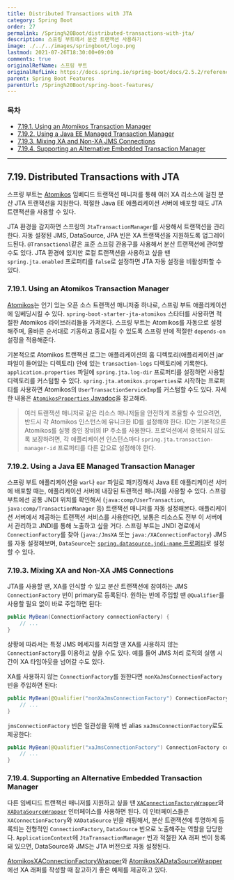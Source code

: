 ```yaml
---
title: Distributed Transactions with JTA
category: Spring Boot
order: 27
permalink: /Spring%20Boot/distributed-transactions-with-jta/
description: 스프링 부트에서 분산 트랜잭션 사용하기
image: ./../../images/springboot/logo.png
lastmod: 2021-07-26T18:30:00+09:00
comments: true
originalRefName: 스프링 부트
originalRefLink: https://docs.spring.io/spring-boot/docs/2.5.2/reference/htmlsingle/#features.jta
parent: Spring Boot Features
parentUrl: /Spring%20Boot/spring-boot-features/
---
```


### 목차

- [7.19.1. Using an Atomikos Transaction Manager](#7191-using-an-atomikos-transaction-manager)
- [7.19.2. Using a Java EE Managed Transaction Manager](#7192-using-a-java-ee-managed-transaction-manager)
- [7.19.3. Mixing XA and Non-XA JMS Connections](#7193-mixing-xa-and-non-xa-jms-connections)
- [7.19.4. Supporting an Alternative Embedded Transaction Manager](#7194-supporting-an-alternative-embedded-transaction-manager)

---

## 7.19. Distributed Transactions with JTA

스프링 부트는 [Atomikos](https://www.atomikos.com/) 임베디드 트랜잭션 매니저를 통해 여러 XA 리소스에 걸친 분산 JTA 트랜잭션을 지원한다. 적절한 Java EE 애플리케이션 서버에 배포할 때도 JTA 트랜잭션을 사용할 수 있다.

JTA 환경을 감지하면 스프링의 `JtaTransactionManager`를 사용해서 트랜잭션을 관리한다. 자동 설정된 JMS, DataSource, JPA 빈은 XA 트랜잭션을 지원하도록 업그레이드된다. `@Transactional`같은 표준 스프링 관용구를 사용해서 분산 트랜잭션에 관여할 수도 있다. JTA 환경에 있지만 로컬 트랜잭션을 사용하고 싶을 땐 `spring.jta.enabled` 프로퍼티를 `false`로 설정하면 JTA 자동 설정을 비활성화할 수 있다.

### 7.19.1. Using an Atomikos Transaction Manager

[Atomikos](https://www.atomikos.com/)는 인기 있는 오픈 소스 트랜잭션 매니저중 하나로, 스프링 부트 애플리케이션에 임베딩시킬 수 있다. `spring-boot-starter-jta-atomikos` 스타터를 사용하면 적절한 Atomikos 라이브러리들을 가져온다. 스프링 부트는 Atomikos를 자동으로 설정해주며, 올바른 순서대로 기동하고 종료시킬 수 있도록 스프링 빈에 적절한 `depends-on` 설정을 적용해준다.

기본적으로 Atomikos 트랜잭션 로그는 애플리케이션의 홈 디렉토리(애플리케이션 jar 파일이 들어있는 디렉토리) 안에 있는 `transaction-logs` 디렉토리에 기록한다. `application.properties` 파일에 `spring.jta.log-dir` 프로퍼티를 설정하면 사용할 디렉토리를 커스텀할 수 있다. `spring.jta.atomikos.properties`로 시작하는 프로퍼티를 사용하면 Atomikos의 `UserTransactionServiceImp`를 커스텀할 수도 있다. 자세한 내용은 [`AtomikosProperties` Javadoc](https://docs.spring.io/spring-boot/docs/2.5.2/api/org/springframework/boot/jta/atomikos/AtomikosProperties.html)을 참고해라.

> 여러 트랜잭션 매니저로 같은 리소스 매니저들을 안전하게 조율할 수 있으려면, 반드시 각 Atomikos 인스턴스에 유니크한 ID를 설정해야 한다. ID는 기본적으론 Atomikos를 실행 중인 장비의 IP 주소를 사용한다. 프로덕션에서 중복되지 않도록 보장하려면, 각 애플리케이션 인스턴스마다 `spring.jta.transaction-manager-id` 프로퍼티를 다른 값으로 설정해야 한다.

### 7.19.2. Using a Java EE Managed Transaction Manager

스프링 부트 애플리케이션을 `war`나 `ear` 파일로 패키징해서 Java EE 애플리케이션 서버에 배포할 때는, 애플리케이션 서버에 내장된 트랜잭션 매니저를 사용할 수 있다. 스프링 부트에선 공통 JNDI 위치를 확인해서 (`java:comp/UserTransaction`, `java:comp/TransactionManager` 등) 트랜잭션 매니저를 자동 설정해본다. 애플리케이션 서버에서 제공하는 트랜잭션 서비스를 사용한다면, 보통은 리소스도 전부 이 서버에서 관리하고 JNDI를 통해 노출하고 싶을 거다. 스프링 부트는 JNDI 경로에서  `ConnectionFactory`를 찾아 (`java:/JmsXA` 또는 `java:/XAConnectionFactory`) JMS를 자동 설정해보며, `DataSource`는 [`spring.datasource.jndi-name` 프로퍼티](../working-with-sql-databases#connection-to-a-jndi-datasource)로 설정할 수 있다.

### 7.19.3. Mixing XA and Non-XA JMS Connections

JTA를 사용할 땐, XA를 인식할 수 있고 분산 트랜잭션에 참여하는 JMS `ConnectionFactory` 빈이 primary로 등록된다. 원하는 빈에 주입할 땐 `@Qualifier`를 사용할 필요 없이 바로 주입하면 된다:

```java
public MyBean(ConnectionFactory connectionFactory) {
    // ...
}
```

상황에 따라서는 특정 JMS 메세지를 처리할 땐 XA를 사용하지 않는 `ConnectionFactory`를 이용하고 싶을 수도 있다. 예를 들어 JMS 처리 로직의 실행 시간이 XA 타임아웃을 넘어갈 수도 있다.

XA를 사용하지 않는 `ConnectionFactory`를 원한다면 `nonXaJmsConnectionFactory` 빈을 주입하면 된다:

```java
public MyBean(@Qualifier("nonXaJmsConnectionFactory") ConnectionFactory connectionFactory) {
    // ...
}
```

`jmsConnectionFactory` 빈은 일관성을 위해 빈 alias `xaJmsConnectionFactory`로도 제공한다:

```java
public MyBean(@Qualifier("xaJmsConnectionFactory") ConnectionFactory connectionFactory) {
    // ...
}
```

### 7.19.4. Supporting an Alternative Embedded Transaction Manager

다른 임베디드 트랜잭션 매니저를 지원하고 싶을 땐 [`XAConnectionFactoryWrapper`](https://github.com/spring-projects/spring-boot/tree/v2.5.2/spring-boot-project/spring-boot/src/main/java/org/springframework/boot/jms/XAConnectionFactoryWrapper.java)와 [`XADataSourceWrapper`](https://github.com/spring-projects/spring-boot/tree/v2.5.2/spring-boot-project/spring-boot/src/main/java/org/springframework/boot/jdbc/XADataSourceWrapper.java) 인터페이스를 사용하면 된다. 이 인터페이스들은 `XAConnectionFactory`와 `XADataSource` 빈을 래핑해서, 분산 트랜잭션에 투명하게 등록되는 전형적인 `ConnectionFactory`, `DataSource` 빈으로 노출해주는 역할을 담당한다. `ApplicationContext`에 `JtaTransactionManager` 빈과 적절한 XA 래퍼 빈이 등록돼 있으면, DataSource와 JMS는 JTA 버전으로 자동 설정된다.

[AtomikosXAConnectionFactoryWrapper](https://github.com/spring-projects/spring-boot/tree/v2.5.2/spring-boot-project/spring-boot/src/main/java/org/springframework/boot/jta/atomikos/AtomikosXAConnectionFactoryWrapper.java)와 [AtomikosXADataSourceWrapper](https://github.com/spring-projects/spring-boot/tree/v2.5.2/spring-boot-project/spring-boot/src/main/java/org/springframework/boot/jta/atomikos/AtomikosXADataSourceWrapper.java)에선 XA 래퍼를 작성할 때 참고하기 좋은 예제를 제공하고 있다.